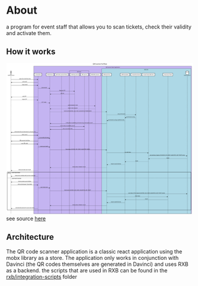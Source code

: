 # About

a program for event staff that allows you to scan tickets, check their validity and activate them.

## How it works

![Main flow, sequence diagram](./how-it-works.svg)
see source [here](https://sequencediagram.org/index.html#initialData=C4S2BsFMAIEUCVoGUDGBDAdhyAnaAzAV3HAPAHsB3AKGrRWHLyWDX32gAVcBncjNLQAOaHKBQgRGYAHMc5QkOgBiFABYARmvwBGOIlSZseeJHrBoAQSFDwIdKH7URY+5MwWAqgEloIabj49JDOouLu0tAAsuQaABrIjDghLuFSFgjQAMLkACYwPOhYuNB2GjiiAJ6hrhLpcgpKlpy+4GiVuDVpHtDeGPnSYJXQPLgAbvYpYW7p0ABCAGILI+OT1JD9XTM98HFzyAAiANJ+GDysGChTtRGy8ooqdjIAFsAa4IQwu-tIx1t1Oz20EgYw2Fg0hB4-1u0AAUkgAPIAOWgwEgAFtbGg0dDZqgcJILNwcOiQDweCAnKltpF8YTss9ICgANb6bJ5a7dWkoAlCLyjaAAFXszMgwGouWxaA0aAFAFE2ud7MgzDgUM91psNrlaLQWGwOMS+AIALQAPh8pzROCCVwAXNByEINtBLf5UYyCCAcOdUSB0SE3QEbcFzfr2FxePw0A7ZayMWgQOBqOHDVHTRbfP5rbbIA7-EJCBYE0nqEGc6GzTF4okmHmRkkYCXk9WEiw6+a+gNQMBhqMcBN7dBTABHT6+hGCzjULtgoYrAeTc2t2vJB0AJgADJvoAijmWs8Hc2HWBGjdHYzxWZPp6nIz7o+by4FgvmMIWLDeD1aX1dl7E20bB0b3ZfJqBXdtknNb5DhOfxzkwIc0CLZ4mBAAAvbFKQwU5YOoGDfjgs4Lj-KsANXetkmAQgcBwwjTgQy4QggxtoKBEEwWgCEeAdJBtWBUFIgOSwADVvCRLJvAAfQQKSsgRA45SkkTLAAGW8YTBQReApM4OV4CibwkCQbxkSQfD2ME8FITDHl6WJUlyWwy9WWdEkyQpfgeGgFM7L5e9HM8jBzXhZFUQxLE0QdNzAuw7zRAqYZqFClE0UxNo0TY-YOMibjotwWKvOgBL2lwlKCCYdFsQs7KrK4myyJrSD6wwchQHwYZpQUCw0DGRM2neGAYo8uKuL7QgNEKXlHBwnLxRYjszUWZZ+0HesNgJdVoElVhHQ4Xr+rQcANCbKyoWWhc1v-JqgOgKiaNmjBNsZXJtqlb9s1-SATwNe9jRjEZUMoATOLsX1MFeuMQciRhoHVchyAFfgQjvc8M2fEMh1GKAGGh8UMePRrALrB1zjrFYcbRV65o+o9K1R9MAcyQojBKT7MZR080wfdHDwrLGijZFAOVp-nvqJijScbEZBeSHhiHm8jmqyvH6p4lV+lV4SxIk6TZPkxTlLUjTLC0nSsgACTlLJ9xgua1ds6aGSZVlMhyfIHRHPBhfyN7WF8p2skZFk2Xd8WFVlcQVVEdUXOgIRkgmBRvOSMdIG88gOG18TJJk82FKUlT1M07SpM8JAlMFbwbblQU8eoCOlRQaO1WeR36SDl3Q45B05YVny6X8zuQ7djkQsRVKIoyyj0-75KJ-C9LsXFu26ryu7Z-ACx3XK-BKuxHzV847jruJtdoFa9rOo0broAmcAduwjf5a32gCfprm-ovQGqCFjkZcwM-BWtAjoWHQAKPuW8-DeSCOAUYosvo-TPIzO0PAgbAhwPIPAlB-C5F-jg4AzxiqzUwUwaAAZyRoBkCESAcCYDgJgJA7e3l5YoCuOSBBHMkHc3+qg9BrD2EsMFjg-oVAUyfzRmgJ8fMvoOhQHYEOsNCEwAhMARgOEABEngBTiFFMADRnDCYLXPpCEouixTQ3AkrViZoj65UhLxfi9ts66zznJAuRti6m1LuXSu1cji1xqqrE+ZpG5Rz4jHZ4pNeowB2mgPaHoyQbzTr6AAFC43O+sPFFxNmbMuFcpJVxrnXOaABKIJ9sQmD35DAYULIxQOnMRYOJAd6TaNqSKMU48wppUijPF+Fh549KnsvFWlSHFAKgTvBee8SQHwqWvBqxiWptRAB1YqN8ix3yTI-fgkz8YyK4WaBmPMAbmBAH1NEbIWbFDwLMgBOFsAAA8LBNM1DqWgQA)

## Architecture

The QR code scanner application is a classic react application using the mobx library as a store. The application only works in conjunction with Davinci (the QR codes themselves are generated in Davinci) and uses RXB as a backend. the scripts that are used in RXB can be found in the [rxb/integration-scripts](/rxb/integration-scripts) folder
